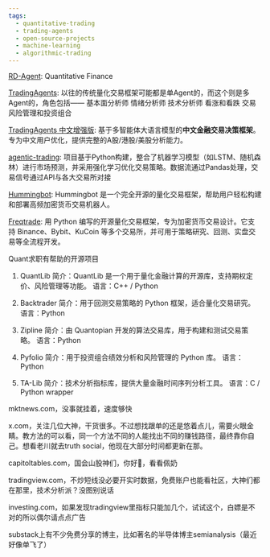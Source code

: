 ```yaml
---
tags:
  - quantitative-trading
  - trading-agents
  - open-source-projects
  - machine-learning
  - algorithmic-trading
---
```


[RD-Agent](https://github.com/macsymgit/RD-Agent): Quantitative Finance

[TradingAgents](https://github.com/TauricResearch/TradingAgents):  以往的传统量化交易框架可能都是单Agent的，而这个则是多Agent的，角色包括—— 基本面分析师 情绪分析师 技术分析师 看涨和看跌 交易 风险管理和投资组合

[TradingAgents 中文增强版](https://github.com/hsliuping/TradingAgents-CN): 基于多智能体大语言模型的**中文金融交易决策框架**。专为中文用户优化，提供完整的A股/港股/美股分析能力。

[agentic-trading](https://github.com/kweinmeister/agentic-trading):  项目基于Python构建，整合了机器学习模型（如LSTM、随机森林）进行市场预测，并采用强化学习优化交易策略。数据流通过Pandas处理，交易信号通过API与各大交易所对接

[Hummingbot](https://github.com/hummingbot/hummingbot): Hummingbot 是一个完全开源的量化交易框架，帮助用户轻松构建和部署高频加密货币交易机器人。

[Freqtrade](https://github.com/freqtrade/freqtrade): 用 Python 编写的开源量化交易框架，专为加密货币交易设计。它支持 Binance、Bybit、KuCoin 等多个交易所，并可用于策略研究、回测、实盘交易等全流程开发。

Quant求职有帮助的开源项目
1. QuantLib
简介：QuantLib 是一个用于量化金融计算的开源库，支持期权定价、风险管理等功能。
语言：C++ / Python

2. Backtrader
简介：用于回测交易策略的 Python 框架，适合量化交易研究。
语言：Python

3. Zipline
简介：由 Quantopian 开发的算法交易库，用于构建和测试交易策略。
语言：Python

4. Pyfolio
简介：用于投资组合绩效分析和风险管理的 Python 库。
语言：Python

5. TA-Lib
简介：技术分析指标库，提供大量金融时间序列分析工具。
语言：C / Python wrapper

mktnews.com，没事就挂着，速度够快
	
x.com，关注几位大神，干货很多。不过想找跟单的还是悠着点儿，需要火眼金睛。教方法的可以看，同一个方法不同的人能找出不同的赚钱路径，最终靠你自己。想看老川就去truth social，他现在大部分时间都更新在那。
	
capitoltables.com，国会山股神们，你好👋，看看佩奶
	
tradingview.com，不炒短线没必要开实时数据，免费账户也能看社区，大神们都在那里，技术分析派？没图别说话
	
investing.com，如果发现tradingview里指标只能加几个，试试这个，白嫖是不对的所以偶尔请点点广告
	
substack上有不少免费分享的博主，比如著名的半导体博主semianalysis（最近好像单飞了）